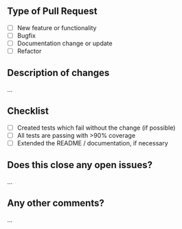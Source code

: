 Type of Pull Request
--------------------
- [ ] New feature or functionality
- [ ] Bugfix
- [ ] Documentation change or update
- [ ] Refactor

Description of changes
----------------------
...

Checklist
---------
- [ ] Created tests which fail without the change (if possible)
- [ ] All tests are passing with >90% coverage
- [ ] Extended the README / documentation, if necessary

Does this close any open issues?
--------------------------------
...

Any other comments?
-------------------
...
